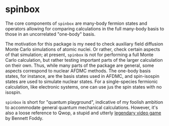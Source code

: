 # spinbox
The core components of `spinbox` are many-body fermion states and operators allowing for comparing calculations in the full many-body basis to those in an uncorrelated "one-body" basis.

The motivation for this package is my need to check auxiliary field diffusion Monte Carlo simulations of atomic nuclei. Or rather, check certain aspects of that simulation; at present, `spinbox` is not for performing a full Monte Carlo calculation, but rather testing important parts of the larger calculation on their own. 
Thus, while many parts of the package are general, some aspects correspond to nuclear AFDMC methods. The one-body basis states, for instance, are the basis states used in AFDMC, and spin-isospin states are used to simulate nuclear states. For a single-species fermionic calculation, like electronic systems, one can use jus the spin states with no isospin.

`spinbox` is short for "quantum playground", indicative of my foolish ambition to accommodate general quantum mechanical calculations. However, it's also a loose reference to Qwop, a stupid and utterly <a href="https://www.foddy.net/Athletics.html">legendary video game</a> by Bennett Foddy.